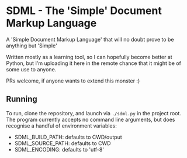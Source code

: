 # SDML - The 'Simple' Document Markup Language

A 'Simple Document Markup Language' that will no doubt prove to be anything but 'Simple'

Written mostly as a learning tool, so I can hopefully become better at Python, but I'm uploading it here in the remote
chance that it might be of some use to anyone.

PRs welcome, if anyone wants to extend this monster :)

## Running

To run, clone the repository, and launch via `./sdml.py` in the project root. The program currently
accepts no command line arguments, but does recognise a handful of environment variables:

- SDML_BUILD_PATH: defaults to CWD/output
- SDML_SOURCE_PATH: defaults to CWD
- SDML_ENCODING: defaults to 'utf-8'